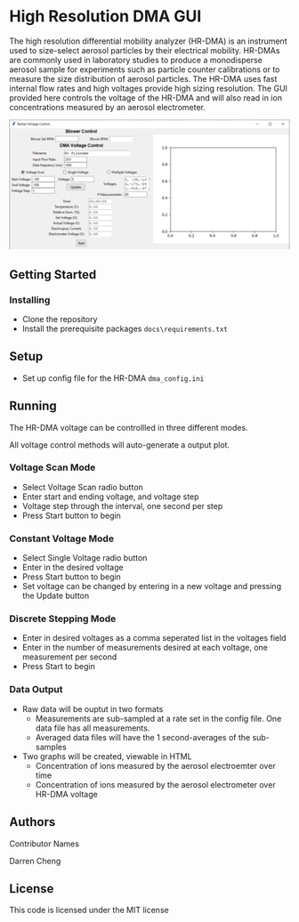 # High Resolution DMA GUI
The high resolution differential mobility analyzer (HR-DMA) is an instrument used to size-select aerosol particles by 
their electrical mobility. HR-DMAs are commonly used in laboratory studies to produce a monodisperse aerosol
sample for experiments such as particle counter calibrations or to measure the size distribution of aerosol particles. The 
HR-DMA uses fast internal flow rates and high voltages provide high sizing resolution. The GUI provided here controls the 
voltage of the HR-DMA and will also read in ion concentrations measured by an aerosol electrometer.

![Sample HR-DMA GUI](docs/gui-sample.png)

## Getting Started
### Installing
* Clone the repository
* Install the prerequisite packages `docs\requirements.txt`

## Setup
* Set up config file for the HR-DMA `dma_config.ini`

## Running
The HR-DMA voltage can be controllled in three different modes. 

All voltage control methods will auto-generate a output plot. 

### Voltage Scan Mode
* Select Voltage Scan radio button
* Enter start and ending voltage, and voltage step
* Voltage step through the interval, one second per step
* Press Start button to begin

### Constant Voltage Mode
* Select Single Voltage radio button
* Enter in the desired voltage
* Press Start button to begin
* Set voltage can be changed by entering in a new voltage and pressing the Update button

### Discrete Stepping Mode
* Enter in desired voltages as a comma seperated list in the voltages field
* Enter in the number of measurements desired at each voltage, one measurement per second
* Press Start to begin

### Data Output
* Raw data will be ouptut in two formats
    * Measurements are sub-sampled at a rate set in the config file. One data file has all measurements.
    * Averaged data files will have the 1 second-averages of the sub-samples
* Two graphs will be created, viewable in HTML
    * Concentration of ions measured by the aerosol electroemter over time
    * Concentration of ions measured by the aerosol electrometer over HR-DMA voltage

## Authors
Contributor Names

Darren Cheng

## License
This code is licensed under the MIT license